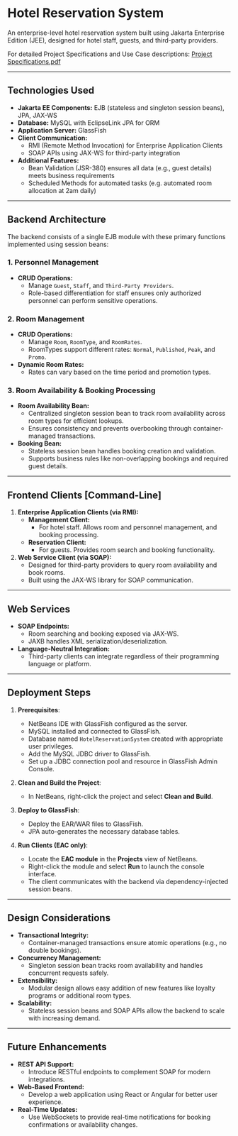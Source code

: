 # Hotel Reservation System

An enterprise-level hotel reservation system built using Jakarta Enterprise Edition (JEE), designed for hotel staff, guests, and third-party providers.

For detailed Project Specifications and Use Case descriptions: [Project Specifications.pdf](https://github.com/TimothyLawSongEn/HotelReservationSystem/blob/main/Project%20Specifications.pdf)

---

## Technologies Used

- **Jakarta EE Components:** EJB (stateless and singleton session beans), JPA, JAX-WS
- **Database:** MySQL with EclipseLink JPA for ORM
- **Application Server:** GlassFish
- **Client Communication:**
  - RMI (Remote Method Invocation) for Enterprise Application Clients
  - SOAP APIs using JAX-WS for third-party integration
- **Additional Features:**
  - Bean Validation (JSR-380) ensures all data (e.g., guest details) meets business requirements
  - Scheduled Methods for automated tasks (e.g. automated room allocation at 2am daily)

---

## Backend Architecture

The backend consists of a single EJB module with these primary functions implemented using session beans:

### 1. Personnel Management
- **CRUD Operations:**
  - Manage `Guest`, `Staff`, and `Third-Party Providers`.
  - Role-based differentiation for staff ensures only authorized personnel can perform sensitive operations.

### 2. Room Management
- **CRUD Operations:**
  - Manage `Room`, `RoomType`, and `RoomRates`.
  - RoomTypes support different rates: `Normal`, `Published`, `Peak`, and `Promo`.
- **Dynamic Room Rates:**
  - Rates can vary based on the time period and promotion types.

### 3. Room Availability & Booking Processing
- **Room Availability Bean:**
  - Centralized singleton session bean to track room availability across room types for efficient lookups.
  - Ensures consistency and prevents overbooking through container-managed transactions.
- **Booking Bean:**
  - Stateless session bean handles booking creation and validation.
  - Supports business rules like non-overlapping bookings and required guest details.

---

## Frontend Clients [Command-Line]

1. **Enterprise Application Clients (via RMI):**
   - **Management Client:**  
     - For hotel staff. Allows room and personnel management, and booking processing.  
   - **Reservation Client:**  
     - For guests. Provides room search and booking functionality.
2. **Web Service Client (via SOAP):**
   - Designed for third-party providers to query room availability and book rooms.
   - Built using the JAX-WS library for SOAP communication.

---

## Web Services

- **SOAP Endpoints:**
  - Room searching and booking exposed via JAX-WS.
  - JAXB handles XML serialization/deserialization.
- **Language-Neutral Integration:**
  - Third-party clients can integrate regardless of their programming language or platform.

---


## **Deployment Steps**

1. **Prerequisites**:  
   - NetBeans IDE with GlassFish configured as the server.  
   - MySQL installed and connected to GlassFish.  
   - Database named `HotelReservationSystem` created with appropriate user privileges.  
   - Add the MySQL JDBC driver to GlassFish.
   - Set up a JDBC connection pool and resource in GlassFish Admin Console.

3. **Clean and Build the Project**:  
   - In NetBeans, right-click the project and select **Clean and Build**.  

4. **Deploy to GlassFish**:  
   - Deploy the EAR/WAR files to GlassFish.  
   - JPA auto-generates the necessary database tables.

5. **Run Clients (EAC only)**:  
   - Locate the **EAC module** in the **Projects** view of NetBeans.
   - Right-click the module and select **Run** to launch the console interface.
   - The client communicates with the backend via dependency-injected session beans.

---

## Design Considerations

- **Transactional Integrity:**
  - Container-managed transactions ensure atomic operations (e.g., no double bookings).
- **Concurrency Management:**
  - Singleton session bean tracks room availability and handles concurrent requests safely.
- **Extensibility:**
  - Modular design allows easy addition of new features like loyalty programs or additional room types.
- **Scalability:**
  - Stateless session beans and SOAP APIs allow the backend to scale with increasing demand.

---

## Future Enhancements
- **REST API Support:**
  - Introduce RESTful endpoints to complement SOAP for modern integrations.
- **Web-Based Frontend:**
  - Develop a web application using React or Angular for better user experience.
- **Real-Time Updates:**
  - Use WebSockets to provide real-time notifications for booking confirmations or availability changes.
